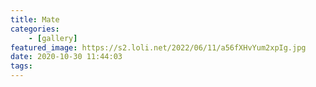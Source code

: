 ```yaml
---
title: Mate
categories:
    - [gallery]
featured_image: https://s2.loli.net/2022/06/11/a56fXHvYum2xpIg.jpg
date: 2020-10-30 11:44:03
tags:
---
```

